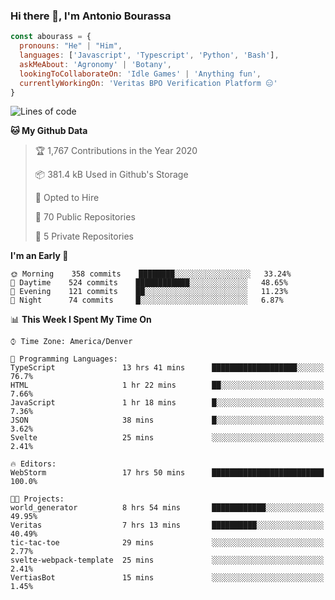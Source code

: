 ### Hi there 👋, I'm Antonio Bourassa

```javascript
const abourass = {
  pronouns: "He" | "Him",
  languages: ['Javascript', 'Typescript', 'Python', 'Bash'],
  askMeAbout: 'Agronomy' | 'Botany',
  lookingToCollaborateOn: 'Idle Games' | 'Anything fun',
  currentlyWorkingOn: 'Veritas BPO Verification Platform 😑'
}
```

<!--START_SECTION:waka-->
![Lines of code](https://img.shields.io/badge/From%20Hello%20World%20I%27ve%20Written-33.1%20million%20lines%20of%20code-blue)

**🐱 My Github Data** 

> 🏆 1,767 Contributions in the Year 2020
 > 
> 📦 381.4 kB Used in Github's Storage 
 > 
> 💼 Opted to Hire
 > 
> 📜 70 Public Repositories
 > 
> 🔑 5 Private Repositories 

**I'm an Early 🐤** 

```text
🌞 Morning    358 commits    ████████░░░░░░░░░░░░░░░░░   33.24% 
🌆 Daytime    524 commits    ████████████░░░░░░░░░░░░░   48.65% 
🌃 Evening    121 commits    ██░░░░░░░░░░░░░░░░░░░░░░░   11.23% 
🌙 Night      74 commits     █░░░░░░░░░░░░░░░░░░░░░░░░   6.87%

```


📊 **This Week I Spent My Time On** 

```text
⌚︎ Time Zone: America/Denver

💬 Programming Languages: 
TypeScript               13 hrs 41 mins      ███████████████████░░░░░░   76.7% 
HTML                     1 hr 22 mins        ██░░░░░░░░░░░░░░░░░░░░░░░   7.66% 
JavaScript               1 hr 18 mins        █░░░░░░░░░░░░░░░░░░░░░░░░   7.36% 
JSON                     38 mins             █░░░░░░░░░░░░░░░░░░░░░░░░   3.62% 
Svelte                   25 mins             ░░░░░░░░░░░░░░░░░░░░░░░░░   2.41%

🔥 Editors: 
WebStorm                 17 hrs 50 mins      █████████████████████████   100.0%

🐱‍💻 Projects: 
world_generator          8 hrs 54 mins       ████████████░░░░░░░░░░░░░   49.95% 
Veritas                  7 hrs 13 mins       ██████████░░░░░░░░░░░░░░░   40.49% 
tic-tac-toe              29 mins             ░░░░░░░░░░░░░░░░░░░░░░░░░   2.77% 
svelte-webpack-template  25 mins             ░░░░░░░░░░░░░░░░░░░░░░░░░   2.41% 
VertiasBot               15 mins             ░░░░░░░░░░░░░░░░░░░░░░░░░   1.45%

```


<!--END_SECTION:waka-->

<!--
**Abourass/Abourass** is a ✨ _special_ ✨ repository because its `README.md` (this file) appears on your GitHub profile.

Here are some ideas to get you started:

- 🔭 I’m currently working on ...
- 🌱 I’m currently learning ...
- 👯 I’m looking to collaborate on ...
- 🤔 I’m looking for help with ...
- 💬 Ask me about ...
- 📫 How to reach me: ...
- 😄 Pronouns: ...
- ⚡ Fun fact: ...
-->
